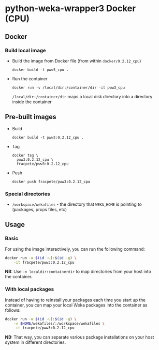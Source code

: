 # python-weka-wrapper3 Docker (CPU)

## Docker

### Build local image

* Build the image from Docker file (from within `docker/0.2.12_cpu`)

  ```commandline
  docker build -t pww3_cpu .
  ```
  
* Run the container

  ```commandline
  docker run -v /local/dir:/container/dir -it pww3_cpu
  ```
  `/local/dir:/container/dir` maps a local disk directory into a directory inside the container

## Pre-built images

* Build

  ```commandline
  docker build -t pww3:0.2.12_cpu .
  ```
  
* Tag

  ```commandline
  docker tag \
    pww3:0.2.12_cpu \
    fracpete/pww3:0.2.12_cpu
  ```
  
* Push

  ```commandline
  docker push fracpete/pww3:0.2.12_cpu
  ```

### Special directories

* `/workspace/wekafiles` - the directory that `WEKA_HOME` is pointing to (packages, props files, etc) 


## Usage

### Basic

For using the image interactively, you can run the following command: 

```bash
docker run -u $(id -u):$(id -g) \
    -it fracpete/pww3:0.2.12_cpu
```

**NB:** Use `-v localdir:containerdir` to map directories from your host into the container.

### With local packages

Instead of having to reinstall your packages each time you start up the container, 
you can map your local Weka packages into the container as follows: 

```bash
docker run -u $(id -u):$(id -g) \
    -v $HOME/wekafiles/:/workspace/wekafiles \
    -it fracpete/pww3:0.2.12_cpu
```

**NB:** That way, you can separate various package installations on your host system
in different directories.
